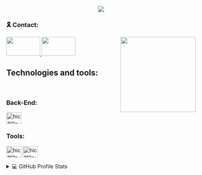 
<p align="center">
  <img src="https://readme-typing-svg.herokuapp.com/?lines=Welcome+to+my+GitHub+profile!&center=true&width=380&height=45">
</p>

<div>

### :reminder_ribbon: Contact:
<p>
  <img align="right" width="200" src="./img/programming-computer-frog.gif" />
<a href="https://www.linkedin.com/in/luiz-antônio1998/" alt="Linkedin" target="_blank">
  <img width="90" height="50" src="https://cdn.jsdelivr.net/gh/devicons/devicon/icons/linkedin/linkedin-original.svg"/> 
</a>
<a href="https://mail.google.com/mail/u/0/?fs=1&tf=cm&source=mailto&to=luizofsilva16@gmail.com" alt="Email" target="_blank">

<img src ="./img/gmail.svg" width="90" height= "50" />
</a>
</p>
</div>
 
<p align="left">

## Technologies and tools:
<div style="display: inline_block"><br>
  
  ### Back-End:
  <img align="center" alt="hicaro-Py" height="30" width="40" src="https://cdn.jsdelivr.net/gh/devicons/devicon/icons/python/python-original.svg">
  
  ### Tools:
  <img align="center" alt="hicaro-Git" height="30" width="40" src="https://cdn.jsdelivr.net/gh/devicons/devicon/icons/git/git-original.svg">
  <img align="center" alt="hicaro-Code" height="30" width="40" src="https://cdn.jsdelivr.net/gh/devicons/devicon/icons/vscode/vscode-original.svg">
</div>
<p>

</p>
<details> 
  <summary>💻 GitHub Profile Stats</summary>
  <a href= "https://github.com/Lulinha18">

 ![GitHub Stats](https://github-readme-stats.vercel.app/api?username=Lulinha18&theme=transparent&bg_color=000&border_color=30A3DC&show_icons=true&icon_color=30A3DC&title_color=E94D5F&text_color=FFF)
      
</details>
